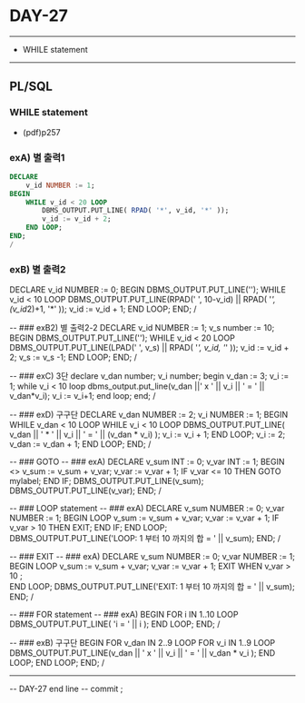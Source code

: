 DAY-27
======
- - -

* WHILE statement
- - -

## PL/SQL
### WHILE statement
* (pdf)p257

### exA) 별 출력1
```sql
DECLARE
    v_id NUMBER := 1;
BEGIN
    WHILE v_id < 20 LOOP
        DBMS_OUTPUT.PUT_LINE( RPAD( '*', v_id, '*' ));
        v_id := v_id + 2;
    END LOOP;
END;
/
```

### exB) 별 출력2
DECLARE
    v_id NUMBER := 0;
BEGIN
    DBMS_OUTPUT.PUT_LINE('');
    WHILE v_id < 10 LOOP
        DBMS_OUTPUT.PUT_LINE(RPAD(' ', 10-v_id) || RPAD( '*', (v_id*2)+1, '*' ));
        v_id := v_id + 1;
    END LOOP;
END;
/

-- ### exB2) 별 출력2-2
DECLARE
    v_id NUMBER := 1;
    v_s number := 10;
BEGIN
    DBMS_OUTPUT.PUT_LINE('');
    WHILE v_id < 20 LOOP
        DBMS_OUTPUT.PUT_LINE(LPAD(' ', v_s) || RPAD( '*', v_id, '*' ));
        v_id := v_id + 2;
        v_s := v_s -1;
    END LOOP;
END;
/

-- ### exC) 3단
declare
    v_dan number;
    v_i number;
begin
    v_dan := 3;
    v_i := 1;
    while v_i < 10 loop
        dbms_output.put_line(v_dan ||' x '  || v_i || ' = ' || v_dan*v_i);
        v_i := v_i+1;
    end loop;
end;
/

-- ### exD) 구구단
DECLARE
    v_dan NUMBER := 2;
    v_i NUMBER := 1;
BEGIN
    WHILE v_dan < 10 LOOP
        WHILE v_i < 10 LOOP
            DBMS_OUTPUT.PUT_LINE( v_dan || ' * ' || v_i || ' = ' || (v_dan * v_i) );
            v_i := v_i + 1;
        END LOOP;
        v_i := 2;
        v_dan := v_dan + 1;
    END LOOP;
END;
/

-- ### GOTO
-- ### exA)
DECLARE
    v_sum INT := 0;
    v_var INT := 1;
BEGIN
    <<mylabel>>
    v_sum := v_sum + v_var;
    v_var := v_var + 1;
    IF v_var <= 10 THEN
        GOTO mylabel;
    END IF;
    DBMS_OUTPUT.PUT_LINE(v_sum);
    DBMS_OUTPUT.PUT_LINE(v_var);
END;
/

-- ### LOOP statement
-- ### exA)
DECLARE
    v_sum NUMBER := 0;
    v_var NUMBER := 1;
BEGIN
    LOOP
        v_sum := v_sum + v_var;
        v_var := v_var + 1;
        IF v_var > 10 THEN
            EXIT;
        END IF;
    END LOOP;
    DBMS_OUTPUT.PUT_LINE('LOOP: 1 부터 10 까지의 합 = ' || v_sum);
END;
/

-- ### EXIT
-- ### exA)
DECLARE
    v_sum NUMBER := 0;
    v_var NUMBER := 1;
BEGIN
    LOOP
        v_sum := v_sum + v_var;
        v_var := v_var + 1;
        EXIT WHEN v_var > 10 ;  
    END LOOP;
    DBMS_OUTPUT.PUT_LINE('EXIT: 1 부터 10 까지의 합 = ' || v_sum);
END;
/

-- ### FOR statement
-- ### exA)
BEGIN
    FOR i IN 1..10 LOOP
        DBMS_OUTPUT.PUT_LINE( 'i = ' || i );
    END LOOP;
END;
/

-- ### exB) 구구단
BEGIN
    FOR v_dan IN 2..9 LOOP
        FOR v_i IN 1..9  LOOP
            DBMS_OUTPUT.PUT_LINE(v_dan || ' x ' || v_i || ' = ' || v_dan * v_i );
        END LOOP;
    END LOOP;
END;
/


-- - - -
-- DAY-27 end line --
commit ;
